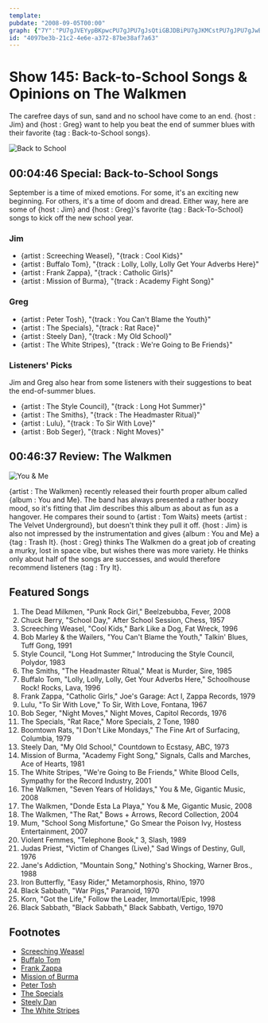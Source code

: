 ```yaml
---
template: 
pubdate: "2008-09-05T00:00"
graph: {"7Y":"PU7gJVEYypBKpwcPU7gJPU7gJsQtiGBJDBiPU7gJKMCstPU7gJPU7gJwEqP80sB6vPU7gJPU7gJhe7OvPU7gJQQSZUIuSyCPU7gJPU7gJXHMikPU7gJYqbDWDofN1XHMikIuSyCgTDf3BDcfeQQSZU0eX1Ohe7Ov0sB6vBKKNOZyuu5wEqP8BEwfJKMCstBJDBiYxuNyYqbDWmd9IMBMSD4sQtiGBKpwciWLeL3gSmkVEYyp","25P":"BEFy8tnlqPdhnxetnlqPBQsAMtnlqPBQsAMX6cfdBHm1Gdhnxe"}
id: "4097be3b-21c2-4e6e-a372-87be38af7a63"
---
```






# Show 145: Back-to-School Songs & Opinions on The Walkmen

The carefree days of sun, sand and no school have come to an end. {host : Jim} and {host : Greg} want to help you beat the end of summer blues with their favorite {tag : Back-to-School songs}.

![Back to School](https://static.soundopinions.org/images/2008/back_to_school.jpg)



## 00:04:46 Special: Back-to-School Songs

September is a time of mixed emotions. For some, it's an exciting new beginning. For others, it's a time of doom and dread. Either way, here are some of {host : Jim} and {host : Greg}'s favorite {tag : Back-To-School} songs to kick off the new school year.


### Jim

- {artist : Screeching Weasel}, "{track : Cool Kids}"
- {artist : Buffalo Tom}, "{track : Lolly, Lolly, Lolly Get Your Adverbs Here}"
- {artist : Frank Zappa}, "{track : Catholic Girls}"
- {artist : Mission of Burma}, "{track : Academy Fight Song}"


### Greg

- {artist : Peter Tosh}, "{track : You Can't Blame the Youth}"
- {artist : The Specials}, "{track : Rat Race}"
- {artist : Steely Dan}, "{track : My Old School}"
- {artist : The White Stripes}, "{track : We're Going to Be Friends}"


### Listeners' Picks

Jim and Greg also hear from some listeners with their suggestions to beat the end-of-summer blues.

- {artist : The Style Council}, "{track : Long Hot Summer}"
- {artist : The Smiths}, "{track : The Headmaster Ritual}"
- {artist : Lulu}, "{track : To Sir With Love}"
- {artist : Bob Seger}, "{track : Night Moves}"



## 00:46:37 Review: The Walkmen

![You & Me](https://static.soundopinions.org/assets/145/25P0.jpg)

{artist : The Walkmen} recently released their fourth proper album called {album : You and Me}. The band has always presented a rather boozy mood, so it's fitting that Jim describes this album as about as fun as a hangover. He compares their sound to {artist : Tom Waits} meets {artist : The Velvet Underground}, but doesn't think they pull it off. {host : Jim} is also not impressed by the instrumentation and gives {album : You and Me} a {tag : Trash It}. {host : Greg} thinks The Walkmen do a great job of creating a murky, lost in space vibe, but wishes there was more variety. He thinks only about half of the songs are successes, and would therefore recommend listeners {tag : Try It}.



## Featured Songs

1. The Dead Milkmen, "Punk Rock Girl," Beelzebubba, Fever, 2008
2. Chuck Berry, "School Day," After School Session, Chess, 1957
3. Screeching Weasel, "Cool Kids," Bark Like a Dog, Fat Wreck, 1996
4. Bob Marley & the Wailers, "You Can't Blame the Youth," Talkin' Blues, Tuff Gong, 1991
5. Style Council, "Long Hot Summer," Introducing the Style Council, Polydor, 1983
6. The Smiths, "The Headmaster Ritual," Meat is Murder, Sire, 1985
7. Buffalo Tom, "Lolly, Lolly, Lolly, Get Your Adverbs Here," Schoolhouse Rock! Rocks, Lava, 1996
8. Frank Zappa, "Catholic Girls," Joe's Garage: Act I, Zappa Records, 1979
9. Lulu, "To Sir With Love," To Sir, With Love, Fontana, 1967
10. Bob Seger, "Night Moves," Night Moves, Capitol Records, 1976
11. The Specials, "Rat Race," More Specials, 2 Tone, 1980
12. Boomtown Rats, "I Don't Like Mondays," The Fine Art of Surfacing, Columbia, 1979
13. Steely Dan, "My Old School," Countdown to Ecstasy, ABC, 1973
14. Mission of Burma, "Academy Fight Song," Signals, Calls and Marches, Ace of Hearts, 1981
15. The White Stripes, "We're Going to Be Friends," White Blood Cells, Sympathy for the Record Industry, 2001
16. The Walkmen, "Seven Years of Holidays," You & Me, Gigantic Music, 2008
17. The Walkmen, "Donde Esta La Playa," You & Me, Gigantic Music, 2008
18. The Walkmen, "The Rat," Bows + Arrows, Record Collection, 2004
19. Mum, "School Song Misfortune," Go Smear the Poison Ivy, Hostess Entertainment, 2007
20. Violent Femmes, "Telephone Book," 3, Slash, 1989
21. Judas Priest, "Victim of Changes (Live)," Sad Wings of Destiny, Gull, 1976
22. Jane's Addiction, "Mountain Song," Nothing's Shocking, Warner Bros., 1988
23. Iron Butterfly, "Easy Rider," Metamorphosis, Rhino, 1970
24. Black Sabbath, "War Pigs," Paranoid, 1970
25. Korn, "Got the Life," Follow the Leader, Immortal/Epic, 1998
26. Black Sabbath, "Black Sabbath," Black Sabbath, Vertigo, 1970



## Footnotes

- [Screeching Weasel](http://screechingweasel.com/news)
- [Buffalo Tom](http://www.buffalotom.com/)
- [Frank Zappa](http://www.allmusic.com/artist/frank-zappa-mn0000138699)
- [Mission of Burma](http://missionofburma.com/)
- [Peter Tosh](http://petertosh.com/)
- [The Specials](http://www.thespecials.com/the_band.html)
- [Steely Dan](http://www.steelydan.com/)
- [The White Stripes](https://thirdmanrecords.com/about/artists/the-white-stripes)
